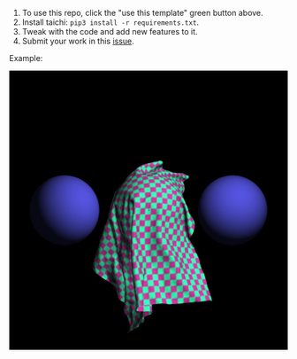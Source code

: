 1. To use this repo, click the "use this template" green button above.
2. Install taichi: `pip3 install -r requirements.txt`.
3. Tweak with the code and add new features to it.
4. Submit your work in this [issue](https://github.com/taichi-dev/cloth-simulation-homework/issues/1).


Example:

<p align="center">
  <img src="./demo.jpg">
</p>
